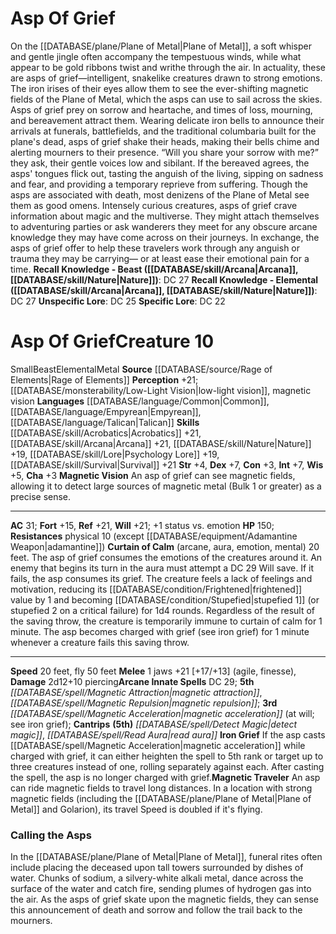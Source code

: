 ﻿---
ac: '31'
alignment: null
all_resistance: null
burrow_speed: null
charisma: '+3'
climb_speed: null
constitution: '+3'
creature_ability:
- Curtain of Calm
- Iron Grief
- Magnetic Traveler
- Magnetic Vision
creature_family: null
description: "On the [[DATABASE/plane/Plane of Metal|Plane of Metal]] , a soft whisper\
  \ and gentle jingle often accompany the tempestuous winds, while what appear to\
  \ be gold ribbons twist and writhe through the air. In actuality, these are asps\
  \ of grief\u2014intelligent, snakelike creatures drawn to strong emotions. The iron\
  \ irises of their eyes allow them to see the ever-shifting magnetic fields of the\
  \ Plane of Metal, which the asps can use to sail across the skies.<br/><br/> Asps\
  \ of grief prey on sorrow and heartache, and times of loss, mourning, and bereavement\
  \ attract them. Wearing delicate iron bells to announce their arrivals at funerals,\
  \ battlefields, and the traditional columbaria built for the plane's dead, asps\
  \ of grief shake their heads, making their bells chime and alerting mourners to\
  \ their presence. \u201CWill you share your sorrow with me?\u201D they ask, their\
  \ gentle voices low and sibilant.<br/><br/> If the bereaved agrees, the asps' tongues\
  \ flick out, tasting the anguish of the living, sipping on sadness and fear, and\
  \ providing a temporary reprieve from suffering. Though the asps are associated\
  \ with death, most denizens of the Plane of Metal see them as good omens.<br/><br/>\
  \ Intensely curious creatures, asps of grief crave information about magic and the\
  \ multiverse. They might attach themselves to adventuring parties or ask wanderers\
  \ they meet for any obscure arcane knowledge they may have come across on their\
  \ journeys. In exchange, the asps of grief offer to help these travelers work through\
  \ any anguish or trauma they may be carrying\u2014 or at least ease their emotional\
  \ pain for a time.<br/><br/><b><u>Recall Knowledge - Beast</u> ( [[DATABASE/skill/Arcana|Arcana]]\
  \ , [[DATABASE/skill/Nature|Nature]] )</b>: DC 27<br/><b><u>Recall Knowledge - Elemental</u>\
  \ ( [[DATABASE/skill/Arcana|Arcana]] , [[DATABASE/skill/Nature|Nature]] )</b>: DC\
  \ 27<br/><b><u>Unspecific Lore</u></b>: DC 25<br/><b><u>Specific Lore</u></b>: DC\
  \ 22"
dexterity: '+7'
element: Metal
fly_speed: '50'
fortitude: '+15'
hardness: null
hp: '150'
id: '2640'
immunity: null
intelligence: '+7'
land_speed: '20'
language:
- '[[DATABASE/language/Common|Common]]'
- '[[DATABASE/language/Empyrean|Empyrean]]'
- '[[DATABASE/language/Talican|Talican]]'
level: '10'
max_speed: '50'
name: Asp Of Grief
perception: '+21'
rarity: Common
reflex: '+21'
resistance:
- physical 10 (except [[DATABASE/equipment/Adamantine Weapon|adamantine]] )
rus_type_level: null
school: null
sense:
- '[[DATABASE/monsterability/Low-Light Vision|low-light vision]]'
- magnetic vision
size: Small
skill:
- '[[DATABASE/skill/Acrobatics|Acrobatics]] +21'
- '[[DATABASE/skill/Arcana|Arcana]] +21'
- '[[DATABASE/skill/Lore|Psychology Lore]] +19'
- '[[DATABASE/skill/Nature|Nature]] +19'
- '[[DATABASE/skill/Survival|Survival]] +21'
source: '[[DATABASE/source/Rage of Elements|Rage of Elements]]'
speed:
- 20 feet
- fly 50 feet
spell:
- '[[DATABASE/spell/Detect Magic|Detect Magic]]'
- '[[DATABASE/spell/Magnetic Acceleration|Magnetic Acceleration]]'
- '[[DATABASE/spell/Magnetic Attraction|MagneticAttraction]]'
- '[[DATABASE/spell/Magnetic Repulsion|Magnetic Repulsion]]'
- '[[DATABASE/spell/Read Aura|Read Aura]]'
strength: '+4'
strength_req: '4'
strongest_save:
- Reflex
- Will
swim_speed: null
trait:
- '[[DATABASE/trait/Beast|Beast]]'
- '[[DATABASE/trait/Elemental|Elemental]]'
- '[[DATABASE/trait/Metal|Metal]]'
type: Creature
vision: Low-light vision
weakest_save:
- Fortitude
weakness: null
will: '+21'
wisdom: '+5'

---
# Asp Of Grief

On the [[DATABASE/plane/Plane of Metal|Plane of Metal]], a soft whisper and gentle jingle often accompany the tempestuous winds, while what appear to be gold ribbons twist and writhe through the air. In actuality, these are asps of grief—intelligent, snakelike creatures drawn to strong emotions. The iron irises of their eyes allow them to see the ever-shifting magnetic fields of the Plane of Metal, which the asps can use to sail across the skies.
 Asps of grief prey on sorrow and heartache, and times of loss, mourning, and bereavement attract them. Wearing delicate iron bells to announce their arrivals at funerals, battlefields, and the traditional columbaria built for the plane's dead, asps of grief shake their heads, making their bells chime and alerting mourners to their presence. “Will you share your sorrow with me?” they ask, their gentle voices low and sibilant.
 If the bereaved agrees, the asps' tongues flick out, tasting the anguish of the living, sipping on sadness and fear, and providing a temporary reprieve from suffering. Though the asps are associated with death, most denizens of the Plane of Metal see them as good omens.
 Intensely curious creatures, asps of grief crave information about magic and the multiverse. They might attach themselves to adventuring parties or ask wanderers they meet for any obscure arcane knowledge they may have come across on their journeys. In exchange, the asps of grief offer to help these travelers work through any anguish or trauma they may be carrying— or at least ease their emotional pain for a time.
**Recall Knowledge - Beast ([[DATABASE/skill/Arcana|Arcana]], [[DATABASE/skill/Nature|Nature]])**: DC 27
**Recall Knowledge - Elemental ([[DATABASE/skill/Arcana|Arcana]], [[DATABASE/skill/Nature|Nature]])**: DC 27
**Unspecific Lore**: DC 25
**Specific Lore**: DC 22

# Asp Of Grief<span class="item-type">Creature 10</span>

<span class="trait-size item-trait">Small</span><span class="item-trait">Beast</span><span class="item-trait">Elemental</span><span class="item-trait">Metal</span>
**Source** [[DATABASE/source/Rage of Elements|Rage of Elements]]
**Perception** +21; [[DATABASE/monsterability/Low-Light Vision|low-light vision]], magnetic vision
**Languages** [[DATABASE/language/Common|Common]], [[DATABASE/language/Empyrean|Empyrean]], [[DATABASE/language/Talican|Talican]]
**Skills** [[DATABASE/skill/Acrobatics|Acrobatics]] +21, [[DATABASE/skill/Arcana|Arcana]] +21, [[DATABASE/skill/Nature|Nature]] +19, [[DATABASE/skill/Lore|Psychology Lore]] +19, [[DATABASE/skill/Survival|Survival]] +21
**Str** +4, **Dex** +7, **Con** +3, **Int** +7, **Wis** +5, **Cha** +3
**Magnetic Vision** An asp of grief can see magnetic fields, allowing it to detect large sources of magnetic metal (Bulk 1 or greater) as a precise sense.

---
**AC** 31; **Fort** +15, **Ref** +21, **Will** +21; +1 status vs. emotion
**HP** 150; **Resistances** physical 10 (except [[DATABASE/equipment/Adamantine Weapon|adamantine]])
<span class="in-box-ability">**Curtain of Calm** (arcane, aura, emotion, mental) 20 feet. The asp of grief consumes the emotions of the creatures around it. An enemy that begins its turn in the aura must attempt a DC 29 Will save. If it fails, the asp consumes its grief. The creature feels a lack of feelings and motivation, reducing its [[DATABASE/condition/Frightened|frightened]] value by 1 and becoming [[DATABASE/condition/Stupefied|stupefied 1]] (or stupefied 2 on a critical failure) for 1d4 rounds. Regardless of the result of the saving throw, the creature is temporarily immune to curtain of calm for 1 minute. The asp becomes charged with grief (see iron grief) for 1 minute whenever a creature fails this saving throw.</span>

---
**Speed** 20 feet, fly 50 feet
<span class="in-box-ability">**Melee** <span class="action-icon">1</span> jaws +21 [+17/+13] (agile, finesse), **Damage** 2d12+10 piercing</span>**Arcane Innate Spells** DC 29; **5th** _[[DATABASE/spell/Magnetic Attraction|magnetic attraction]]_, _[[DATABASE/spell/Magnetic Repulsion|magnetic repulsion]]_; **3rd** _[[DATABASE/spell/Magnetic Acceleration|magnetic acceleration]]_ (at will; see iron grief); **Cantrips** **(5th)** _[[DATABASE/spell/Detect Magic|detect magic]]_, _[[DATABASE/spell/Read Aura|read aura]]_
<span class="in-box-ability">**Iron Grief** If the asp casts [[DATABASE/spell/Magnetic Acceleration|magnetic acceleration]] while charged with grief, it can either heighten the spell to 5th rank or target up to three creatures instead of one, rolling separately against each. After casting the spell, the asp is no longer charged with grief.</span><span class="in-box-ability">**Magnetic Traveler** An asp can ride magnetic fields to travel long distances. In a location with strong magnetic fields (including the [[DATABASE/plane/Plane of Metal|Plane of Metal]] and Golarion), its travel Speed is doubled if it's flying.</span>

###  Calling the Asps

In the [[DATABASE/plane/Plane of Metal|Plane of Metal]], funeral rites often include placing the deceased upon tall towers surrounded by dishes of water. Chunks of sodium, a silvery-white alkali metal, dance across the surface of the water and catch fire, sending plumes of hydrogen gas into the air. As the asps of grief skate upon the magnetic fields, they can sense this announcement of death and sorrow and follow the trail back to the mourners.